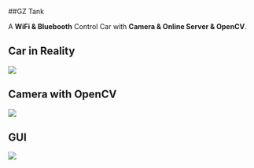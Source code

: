 ##GZ Tank

A **WiFi & Bluebooth** Control Car with **Camera & Online Server & OpenCV**.

## Car in Reality

![](http://otxp6khet.bkt.clouddn.com/GZTank/pic3.jpeg)

## Camera with OpenCV

![](http://otxp6khet.bkt.clouddn.com/GZTank/pic1.png)

## GUI 

![](http://otxp6khet.bkt.clouddn.com/GZTank/pic4.jpeg)




